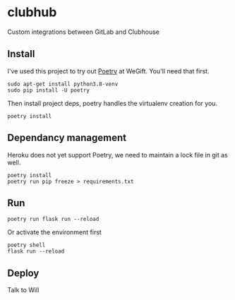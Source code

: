 # clubhub

Custom integrations between GitLab and Clubhouse

## Install

I've used this project to try out [Poetry](https://python-poetry.org/) at WeGift. You'll need that first.

```
sudo apt-get install python3.8-venv
sudo pip install -U poetry
```

Then install project deps, poetry handles the virtualenv creation for you.

```
poetry install
```

## Dependancy management

Heroku does not yet support Poetry, we need to maintain a lock file in git as well.

```
poetry install
poetry run pip freeze > requirements.txt
```

## Run

```
poetry run flask run --reload
```

Or activate the environment first

```
poetry shell
flask run --reload
```

## Deploy

Talk to Will
